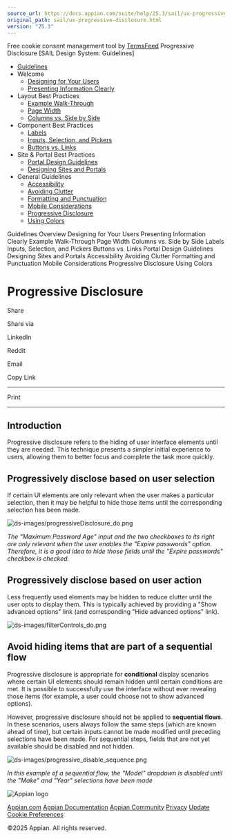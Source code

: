```yaml
---
source_url: https://docs.appian.com/suite/help/25.3/sail/ux-progressive-disclosure.html
original_path: sail/ux-progressive-disclosure.html
version: "25.3"
---
```


Free cookie consent management tool by [TermsFeed](https://www.termsfeed.com/) Progressive Disclosure \[SAIL Design System: Guidelines\]

-   [Guidelines](/suite/help/25.3/sail/guidance.html)
-   Welcome
    -   [Designing for Your Users](/suite/help/25.3/sail/ux-designing-for-your-users.html)
    -   [Presenting Information Clearly](/suite/help/25.3/sail/ux-presenting-information-clearly.html)
-   Layout Best Practices
    -   [Example Walk-Through](/suite/help/25.3/sail/ux-example-walkthrough.html)
    -   [Page Width](/suite/help/25.3/sail/ux-page-width.html)
    -   [Columns vs. Side by Side](/suite/help/25.3/sail/ux-columns-and-side-by-side.html)
-   Component Best Practices
    -   [Labels](/suite/help/25.3/sail/ux-labels.html)
    -   [Inputs, Selection, and Pickers](/suite/help/25.3/sail/ux-inputs.html)
    -   [Buttons vs. Links](/suite/help/25.3/sail/ux-buttons-vs-links.html)
-   Site & Portal Best Practices
    -   [Portal Design Guidelines](/suite/help/25.3/sail/ux-portals.html)
    -   [Designing Sites and Portals](/suite/help/25.3/sail/ux-site-branding.html)
-   General Guidelines
    -   [Accessibility](/suite/help/25.3/sail/ux-accessibility.html)
    -   [Avoiding Clutter](/suite/help/25.3/sail/ux-avoiding-clutter.html)
    -   [Formatting and Punctuation](/suite/help/25.3/sail/ux-formatting-and-punctuation.html)
    -   [Mobile Considerations](/suite/help/25.3/sail/ux-mobile-considerations.html)
    -   [Progressive Disclosure](#)
    -   [Using Colors](/suite/help/25.3/sail/ux-color-overview.html)

Guidelines Overview Designing for Your Users Presenting Information Clearly Example Walk-Through Page Width Columns vs. Side by Side Labels Inputs, Selection, and Pickers Buttons vs. Links Portal Design Guidelines Designing Sites and Portals Accessibility Avoiding Clutter Formatting and Punctuation Mobile Considerations Progressive Disclosure Using Colors

# Progressive Disclosure

Share

Share via

LinkedIn

Reddit

Email

Copy Link

* * *

Print

* * *

## Introduction

Progressive disclosure refers to the hiding of user interface elements until they are needed. This technique presents a simpler initial experience to users, allowing them to better focus and complete the task more quickly.

## Progressively disclose based on user selection

If certain UI elements are only relevant when the user makes a particular selection, then it may be helpful to hide those items until the corresponding selection has been made.

![ds-images/progressiveDisclosure_do.png](ds-images/progressiveDisclosure_do.png)

_The "Maximum Password Age" input and the two checkboxes to its right are only relevant when the user enables the "Expire passwords" option. Therefore, it is a good idea to hide those fields until the "Expire passwords" checkbox is checked._

## Progressively disclose based on user action

Less frequently used elements may be hidden to reduce clutter until the user opts to display them. This is typically achieved by providing a "Show advanced options" link (and corresponding "Hide advanced options" link).

![ds-images/filterControls_do.png](ds-images/filterControls_do.png)

## Avoid hiding items that are part of a sequential flow

Progressive disclosure is appropriate for **conditional** display scenarios where certain UI elements should remain hidden until certain conditions are met. It is possible to successfully use the interface without ever revealing those items (for example, a user could choose not to show advanced options).

However, progressive disclosure should not be applied to **sequential flows**. In these scenarios, users always follow the same steps (which are known ahead of time), but certain inputs cannot be made modified until preceding selections have been made. For sequential steps, fields that are not yet available should be disabled and not hidden.

![ds-images/progressive_disable_sequence.png](ds-images/progressive_disable_sequence.png)

_In this example of a sequential flow, the "Model" dropdown is disabled until the "Make" and "Year" selections have been made_

![Appian logo](../images/design-sys/logo-appian-white-rebrand.svg)

[Appian.com](https://www.appian.com/) [Appian Documentation](/suite/help/25.3/) [Appian Community](https://community.appian.com) [Privacy](https://appian.com/legal/privacy-information.html) [Update Cookie Preferences](#)
 

©2025 Appian. All rights reserved.